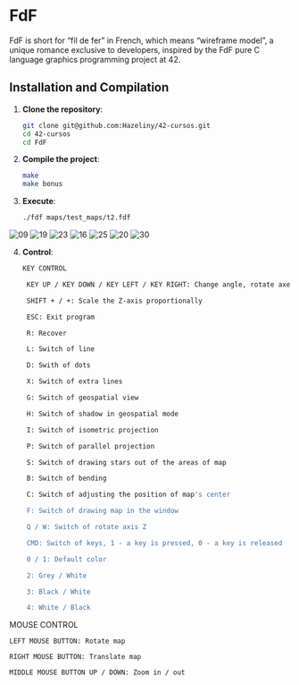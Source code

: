 # FdF

FdF is short for “fil de fer” in French, which means “wireframe model”, a unique romance exclusive to developers, inspired by the FdF pure C language graphics programming project at 42.


## Installation and Compilation

1. **Clone the repository**:
   ```bash
   git clone git@github.com:Hazeliny/42-cursos.git
   cd 42-cursos
   cd FdF
   ```

2. **Compile the project**:
   ```bash
   make
   make bonus
   ```

3. **Execute**:
   ```bash
   ./fdf maps/test_maps/t2.fdf
   ```


![09]()
![19]()
![23]()
![16]()
![25]()
![20]()
![30]()


4. **Control**:
   ```bash
   KEY CONTROL

	KEY UP / KEY DOWN / KEY LEFT / KEY RIGHT: Change angle, rotate axes X/Y

	SHIFT + / +: Scale the Z-axis proportionally

	ESC: Exit program

	R: Recover

	L: Switch of line

	D: Swith of dots

	X: Switch of extra lines

	G: Switch of geospatial view

	H: Switch of shadow in geospatial mode

	I: Switch of isometric projection

	P: Switch of parallel projection

	S: Switch of drawing stars out of the areas of map

	B: Switch of bending

	C: Switch of adjusting the position of map's center

	F: Switch of drawing map in the window

	Q / W: Switch of rotate axis Z

	CMD: Switch of keys, 1 - a key is pressed, 0 - a key is released

	0 / 1: Default color

	2: Grey / White

	3: Black / White

	4: White / Black


MOUSE CONTROL

	LEFT MOUSE BUTTON: Rotate map

	RIGHT MOUSE BUTTON: Translate map

	MIDDLE MOUSE BUTTON UP / DOWN: Zoom in / out
   ```
